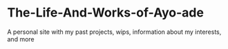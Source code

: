 # The-Life-And-Works-of-Ayo-ade
A personal site with my past projects, wips, information about my interests, and more
